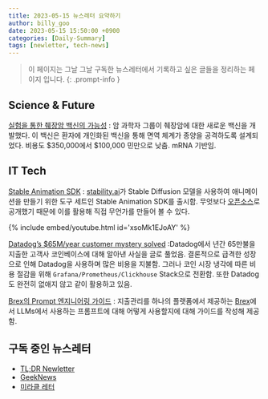 ```yaml
---
title: 2023-05-15 뉴스레터 요약하기
author: billy_goo
date: 2023-05-15 15:50:00 +0900
categories: [Daily-Summary]
tags: [newletter, tech-news]
---
```


> 이 페이지는 그날 그날 구독한 뉴스레터에서 기록하고 싶은 글들을 정리하는 페이지 입니다.
{: .prompt-info }

## Science & Future

[실험을 통한 췌장암 백신의 가능성](https://news.yahoo.com/pancreatic-cancer-vaccine-shows-promise-181909301.html?utm_source=tldrnewsletter)
: 암 과학자 그룹이 췌장암에 대한 새로운 백신을 개발했다. 이 백신은 환자에 개인화된 백신을 통해 면역 체계가 종양을 공격하도록 설계되었다. 비용도 $350,000에서 $100,000 민만으로 낮춤. mRNA 기반임. 


## IT Tech

[Stable Animation SDK](https://stability.ai/blog/stable-animation-sdk)
: [stability.ai](https://stability.ai/)가 Stable Diffusion 모델을 사용하여 애니메이션을 만들기 위한 도구 세트인 Stable Animation SDK를 출시함. 무엇보다 [오픈소스](https://github.com/Stability-AI/stablediffusion)로 공개했기 때문에 이를 활용해 직접 무언가를 만들어 볼 수 있다. 

{% include embed/youtube.html id='xsoMk1EJoAY' %}

[Datadog’s $65M/year customer mystery solved](https://blog.pragmaticengineer.com/datadog-65m-year-customer-mystery)
:Datadog에서 년간 65만불을 지출한 고객사 코인베이스에 대해 알아낸 사실을 글로 풀었음. 결론적으로 급격한 성장으로 인해 Datadog을 사용하며 많은 비용을 지불함. 그러나 코인 시장 냉각에 따른 비용 절감을 위해 `Grafana/Prometheus/Clickhouse` Stack으로 전환함. 또한 Datadog도 완전히 없애지 않고 같이 활용하고 있음. 

[Brex의 Prompt 엔지니어링 가이드](https://github.com/brexhq/prompt-engineering)
: 지출관리를 하나의 플랫폼에서 제공하는 [Brex](https://www.brex.com/)에서 LLMs에서 사용하는 프롬프트에 대해 어떻게 사용할지에 대해 가이드를 작성해 제공함. 


## 구독 중인 뉴스레터

- [TL;DR Newletter](https://tldr.tech/)
- [GeekNews](https://news.hada.io/)
- [미라클 레터](https://page.stibee.com/)

